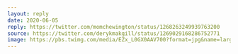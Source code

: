 ```yaml
---
layout: reply
date: 2020-06-05
reply: https://twitter.com/momchewington/status/1268263249939763200
source: https://twitter.com/derykmakgill/status/1269029168286752771
image: https://pbs.twimg.com/media/EZx_L0GX0AAV700?format=jpg&name=large
---
```


